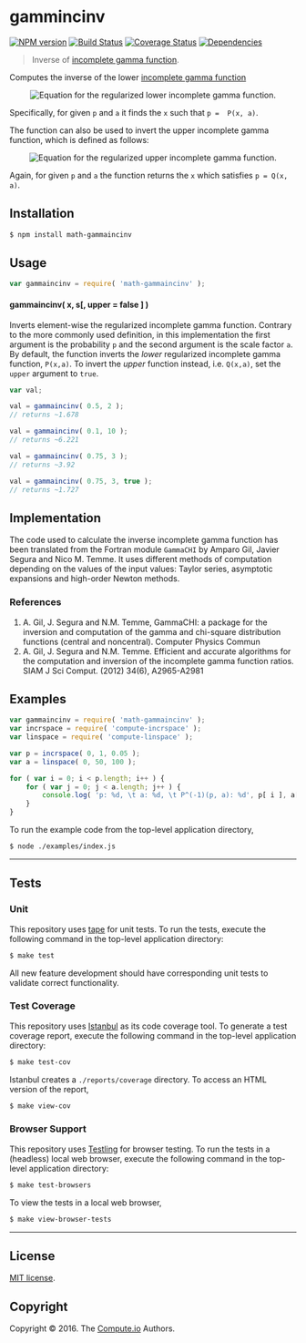 gammincinv
===
[![NPM version][npm-image]][npm-url] [![Build Status][build-image]][build-url] [![Coverage Status][coverage-image]][coverage-url] [![Dependencies][dependencies-image]][dependencies-url]

> Inverse of [incomplete gamma function][incomplete-gamma-function].

Computes the inverse of the lower [incomplete gamma function][incomplete-gamma-function]

<div class="equation" align="center" data-raw-text="P( x, a ) = \frac{\gamma(a,x)}{\Gamma(a)} = \frac{1}{\Gamma(a)} \int_0^x t^{a-1} e^{-t} \; dt" data-equation="eq:lower_incomplete_gamma">
	<img src="https://cdn.rawgit.com/math-io/gammaincinv/ac44a1c4f7f939036d3d13ee8b046e4013c007e8/docs/img/eqn1.svg" alt="Equation for the regularized lower incomplete gamma function.">
	<br>
</div>

Specifically, for given `p` and `a` it finds the `x` such that `p =  P(x, a)`.

The function can also be used to invert the upper incomplete gamma function, which is defined as follows:  

<div class="equation" align="center" data-raw-text="Q( x, a ) = \frac{\Gamma(a,x)}{\Gamma(a)} = \frac{1}{\Gamma(a)} \int_x^\infty t^{a-1} e^{-t} \; dt" data-equation="eq:upper_incomplete_gamma">
	<img src="https://cdn.rawgit.com/math-io/gammaincinv/ac44a1c4f7f939036d3d13ee8b046e4013c007e8/docs/img/eqn2.svg" alt="Equation for the regularized upper incomplete gamma function.">
	<br>
</div>

Again, for given `p` and `a` the function returns the `x` which satisfies `p = Q(x, a)`.

## Installation

``` bash
$ npm install math-gammaincinv
```


## Usage

``` javascript
var gammaincinv = require( 'math-gammaincinv' );
```


#### gammaincinv( x, s[, upper = false ] )

Inverts element-wise the regularized incomplete gamma function. Contrary to the more commonly used definition, in this implementation the first argument is the probability `p` and the second argument is the scale factor `a`. By default, the function inverts the *lower* regularized incomplete gamma function, `P(x,a)`. To invert the *upper* function instead, i.e. `Q(x,a)`, set the `upper` argument to `true`.

``` javascript
var val;

val = gammaincinv( 0.5, 2 );
// returns ~1.678

val = gammaincinv( 0.1, 10 );
// returns ~6.221

val = gammaincinv( 0.75, 3 );
// returns ~3.92

val = gammaincinv( 0.75, 3, true );
// returns ~1.727
```

## Implementation

The code used to calculate the inverse incomplete gamma function has been translated from the Fortran module `GammaCHI` by Amparo Gil, Javier Segura and
Nico M. Temme. It uses different methods of computation depending on the values of the input values: Taylor series, asymptotic
expansions and high-order Newton methods.

### References

1. A. Gil, J. Segura and N.M. Temme, GammaCHI: a package for the inversion and computation of the gamma and chi-square distribution functions (central and noncentral). Computer Physics Commun
2. A. Gil, J. Segura and N.M. Temme. Efficient and accurate algorithms for the computation and inversion of the incomplete gamma function ratios. SIAM J Sci Comput. (2012) 34(6), A2965-A2981

## Examples

``` javascript
var gammaincinv = require( 'math-gammaincinv' );
var incrspace = require( 'compute-incrspace' );
var linspace = require( 'compute-linspace' );

var p = incrspace( 0, 1, 0.05 );
var a = linspace( 0, 50, 100 );

for ( var i = 0; i < p.length; i++ ) {
	for ( var j = 0; j < a.length; j++ ) {
		console.log( 'p: %d, \t a: %d, \t P^(-1)(p, a): %d', p[ i ], a[ j ], gammaincinv( p[ i ], a[ j ] ) );
	}
}

```

To run the example code from the top-level application directory,

``` bash
$ node ./examples/index.js
```


---
## Tests

### Unit

This repository uses [tape][tape] for unit tests. To run the tests, execute the following command in the top-level application directory:

``` bash
$ make test
```

All new feature development should have corresponding unit tests to validate correct functionality.


### Test Coverage

This repository uses [Istanbul][istanbul] as its code coverage tool. To generate a test coverage report, execute the following command in the top-level application directory:

``` bash
$ make test-cov
```

Istanbul creates a `./reports/coverage` directory. To access an HTML version of the report,

``` bash
$ make view-cov
```


### Browser Support

This repository uses [Testling][testling] for browser testing. To run the tests in a (headless) local web browser, execute the following command in the top-level application directory:

``` bash
$ make test-browsers
```

To view the tests in a local web browser,

``` bash
$ make view-browser-tests
```

<!-- [![browser support][browsers-image]][browsers-url] -->


---
## License

[MIT license](http://opensource.org/licenses/MIT).


## Copyright

Copyright &copy; 2016. The [Compute.io][compute-io] Authors.


[npm-image]: http://img.shields.io/npm/v/math-gammaincinv.svg
[npm-url]: https://npmjs.org/package/math-gammaincinv

[build-image]: http://img.shields.io/travis/math-io/gammaincinv/master.svg
[build-url]: https://travis-ci.org/math-io/gammaincinv

[coverage-image]: https://img.shields.io/codecov/c/github/math-io/gammaincinv/master.svg
[coverage-url]: https://codecov.io/github/math-io/gammaincinv?branch=master

[dependencies-image]: http://img.shields.io/david/math-io/gammaincinv.svg
[dependencies-url]: https://david-dm.org/math-io/gammaincinv

[dev-dependencies-image]: http://img.shields.io/david/dev/math-io/gammaincinv.svg
[dev-dependencies-url]: https://david-dm.org/dev/math-io/gammaincinv

[github-issues-image]: http://img.shields.io/github/issues/math-io/gammaincinv.svg
[github-issues-url]: https://github.com/math-io/gammaincinv/issues

[tape]: https://github.com/substack/tape
[istanbul]: https://github.com/gotwarlost/istanbul
[testling]: https://ci.testling.com

[compute-io]: https://github.com/compute-io/
[incomplete-gamma-function]: https://en.wikipedia.org/wiki/Incomplete_gamma_function
